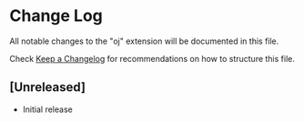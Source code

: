# Change Log

All notable changes to the "oj" extension will be documented in this file.

Check [Keep a Changelog](http://keepachangelog.com/) for recommendations on how to structure this file.

## [Unreleased]

- Initial release